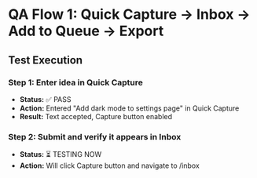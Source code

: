 # QA Flow 1: Quick Capture → Inbox → Add to Queue → Export

## Test Execution

### Step 1: Enter idea in Quick Capture
- **Status:** ✅ PASS
- **Action:** Entered "Add dark mode to settings page" in Quick Capture
- **Result:** Text accepted, Capture button enabled

### Step 2: Submit and verify it appears in Inbox
- **Status:** ⏳ TESTING NOW
- **Action:** Will click Capture button and navigate to /inbox

